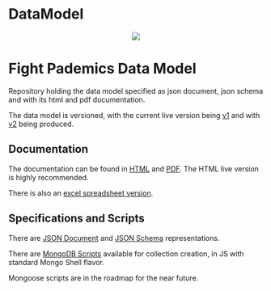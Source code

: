 # DataModel

<div style="text-align:center"><img src="https://scontent.fpet1-1.fna.fbcdn.net/v/t1.0-1/91397488_120087589636900_7236983386537984000_n.jpg?_nc_cat=110&_nc_sid=dbb9e7&_nc_oc=AQn7ohukMj_QASvuajKWQMsT4Qh3l4ca2TfJcR1yAkm6HDWwhdxl2CwRJcuBKmegtOlT5MH0FBjlGS-c2Vb2f65w&_nc_ht=scontent.fpet1-1.fna&oh=df1b3022c1fc626fdba3a7e3c4c8fede&oe=5EC0C3FE" /></div>

# Fight Pademics Data Model

Repository holding the data model specified as json document, json schema and with its html and pdf documentation.

The data model is versioned, with the current live version being [v1](/v1) and with [v2](/v2) being produced.

## Documentation

The documentation can be found in [HTML](/v2/docs/FightPademics_documentation.html) and [PDF](/v2/docs/FightPademics_documentation.pdf). The HTML live version is highly recommended.

There is also an [excel spreadsheet version](/v2/docs/FightPademics.xlsx).

## Specifications and Scripts

There are [JSON Document](/v2/scripts/JSON_Document) and [JSON Schema](/v2/scripts/JSON_Schema) representations.

There are [MongoDB Scripts](/v2/scripts/MongoDB_Script) available for collection creation, in JS with standard Mongo Shell flavor.

Mongoose scripts are in the roadmap for the near future.


